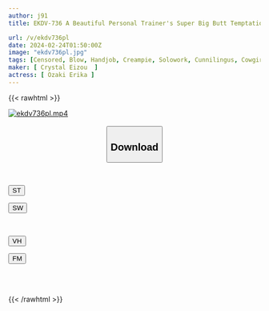 ```yaml
---
author: j91
title: EKDV-736 A Beautiful Personal Trainer's Super Big Butt Temptation. The Reward For Muscle Training Is An Enhanced Version Of The Cowgirl Position Erika Ozaki

url: /v/ekdv736pl
date: 2024-02-24T01:50:00Z
image: "ekdv736pl.jpg"
tags: [Censored, Blow, Handjob, Creampie, Solowork, Cunnilingus, Cowgirl, Slut, Breasts, 69, Loose SocksLotionFacesittingInstructorHuge ButtBack	]
maker: [ Crystal Eizou  ]
actress: [ Ozaki Erika ]
---
```



{{< rawhtml >}}

<div class="video" data-videoid="2aXwjAOOogIxgz">
    <a href="javascript:;">
        <img src="/v/ekdv736pl/ekdv736pl.jpg" width="WIDTH" height="HEIGHT" alt="ekdv736pl.mp4" loading="lazy">
    </a>
</div>

<script type="text/javascript" src="https://j91.asia/asset/on-demand-st.js"></script>

<br>
  <link rel="stylesheet" href="https://j91.asia/asset/bs5.css">
  
  <center>
  <button class="btn btn-primary" type="button" data-bs-toggle="collapse" data-bs-target=".multi-collapse" aria-expanded="false" aria-controls="multiCollapseExample1 multiCollapseExample2"><h2>Download</h2></button></center>
</p>
<div class="row">
  <div class="col">
    <div class="collapse multi-collapse" id="multiCollapseExample1">
      <div class="card card-body">
	      	      <br>
<div class="buttons">  
<p><a href="https://streamtape.to/v/2aXwjAOOogIxgz" target="_blank"><button class="btn-hover color-3"><i class="fa fa-download"></i> ST</button></a></p>
<p><a href="https://cdnwish.com/s67u8dfmgibg" target="_blank"><button class="btn-hover color-2"><i class="fa fa-download"></i> SW</button></a></p></div>
    </div>
  </div>
</div>
  <div class="col">
    <div class="collapse multi-collapse" id="multiCollapseExample2">
      <div class="card card-body">
	      <br>
<div class="buttons">
<p><a href="javascript:;"><button class="btn-hover color-9"><i class="fa fa-download"></i> VH</button></a></p>
<p><a href="javascript:;"><button class="btn-hover color-8"><i class="fa fa-download"></i> FM</button></a></p></div>
<br><br>
      </div>
    </div>
  </div>
</div>

{{< /rawhtml >}}